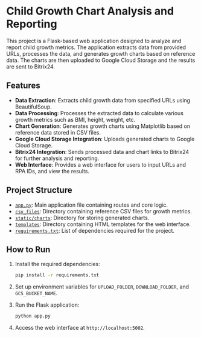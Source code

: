 # Child Growth Chart Analysis and Reporting

This project is a Flask-based web application designed to analyze and report child growth metrics. The application extracts data from provided URLs, processes the data, and generates growth charts based on reference data. The charts are then uploaded to Google Cloud Storage and the results are sent to Bitrix24.

## Features

- **Data Extraction**: Extracts child growth data from specified URLs using BeautifulSoup.
- **Data Processing**: Processes the extracted data to calculate various growth metrics such as BMI, height, weight, etc.
- **Chart Generation**: Generates growth charts using Matplotlib based on reference data stored in CSV files.
- **Google Cloud Storage Integration**: Uploads generated charts to Google Cloud Storage.
- **Bitrix24 Integration**: Sends processed data and chart links to Bitrix24 for further analysis and reporting.
- **Web Interface**: Provides a web interface for users to input URLs and RPA IDs, and view the results.

## Project Structure

- [`app.py`](app.py): Main application file containing routes and core logic.
- [`csv_files`](csv_files): Directory containing reference CSV files for growth metrics.
- [`static/charts`](static/charts): Directory for storing generated charts.
- [`templates`](templates): Directory containing HTML templates for the web interface.
- [`requirements.txt`](requirements.txt): List of dependencies required for the project.

## How to Run

1. Install the required dependencies:
    ```sh
    pip install -r requirements.txt
    ```

2. Set up environment variables for `UPLOAD_FOLDER`, `DOWNLOAD_FOLDER`, and `GCS_BUCKET_NAME`.

3. Run the Flask application:
    ```sh
    python app.py
    ```

4. Access the web interface at `http://localhost:5002`.